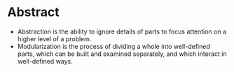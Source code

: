 # Abstract

- Abstraction is the ability to ignore details of parts to focus attention on a higher level of a problem.
- Modularization is the process of dividing a whole into well-defined parts, which can be built and examined separately, and which interact in well-defined ways.